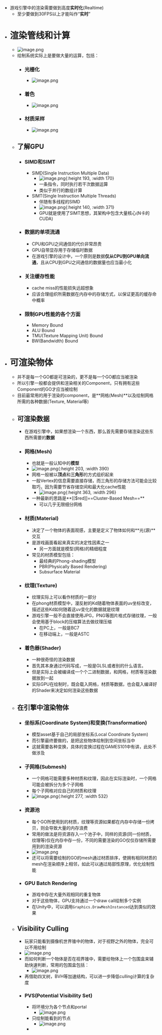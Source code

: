 - 游戏引擎中的渲染需要做到高度**实时化**(Realtime)
	- 至少要做到30FPS以上才能叫作“**实时**”
- # 渲染管线和计算
	- ![image.png](../assets/image_1712504009484_0.png)
	- 绘制系统实际上是要做大量的运算，包括：
		- ### 光栅化
			- ![image.png](../assets/image_1712504347368_0.png)
		- ### 着色
			- ![image.png](../assets/image_1712504378911_0.png)
		- ### 材质采样
			- ![image.png](../assets/image_1712504432973_0.png)
	- ## 了解GPU
		- ### SIMD和SIMT
			- SIMD(Single Instruction Multiple Data)
				- ![image.png](../assets/image_1712591540984_0.png){:height 193, :width 170}
				- 一条指令，同时执行若干次数据运算
				- 类似于并行的数组计算
			- SIMT(Single Instruction Multiple Threads)
				- 伴随有多线程的SIMD
				- ![image.png](../assets/image_1712591647426_0.png){:height 140, :width 371}
				- GPU就是使用了SIMT思想，其架构中包含大量核心(N卡的CUDA)
		- ### 数据的单项流通
			- CPU和GPU之间通信的代价非常昂贵
			- GPU自带显存用于存储临时数据
			- 在游戏引擎的设计中，一个原则是数据**仅从CPU到GPU单向流通**，且从CPU到GPU之间通信的数据量也应当最小化
		- ### 关注缓存性能
			- cache miss的性能损失远超想象
			- 应该合理组织所需数据在内存中的存储方式，以保证更高的缓存命中概率
		- ### 限制GPU性能的各个方面
			- Memory Bound
			- ALU Bound
			- TMU(Texture Mapping Unit) Bound
			- BW(Bandwidth) Bound
- # 可渲染物体
	- 并不是每一个GO都是可渲染的，更不是每一个GO都应当被渲染
	- 所以引擎一般都会提供和渲染相关的Component，只有拥有这些Component的GO才应当被绘制
	- 目前最常用的用于渲染的component，是**网格(Mesh)**以及绘制网格所需的各种数据(Texture, Material等)
	- ## 可渲染数据
		- 在游戏引擎中，如果想渲染一个东西，那么首先需要存储渲染这些东西所需要的**数据**
		- ### 网格(Mesh)
			- 也就是一般认知中的**模型**
			- ![image.png](../assets/image_1712594055281_0.png){:height 203, :width 390}
			- 网格一般被以**顶点**和**三角形**的方式组织起来
			- 一般Vertex的信息需要直接存储，而三角形的存储方法可能会比较取巧，因为需要节省存储空间和最大化cache性能
				- ![image.png](../assets/image_1712594295146_0.png){:height 363, :width 296}
			- 一种最新的思路是**[[$red]]==Cluster-Based Mesh==**
				- 可以几乎无限细分网格
		- ### 材质(Material)
			- 决定了一个物体的表面观感，主要是定义了物体如何和**光(源)**交互
			- 是游戏画面看起来真实的决定性因素之一
				- 另一方面就是模型(网格)的精细程度
			- 常见的材质模型包括：
				- 最经典的Phong-shading模型
				- PBR(Physically Based Rendering)
				- Subsurface Material
		- ### 纹理(Texture)
			- 纹理实际上可以看作材质的一部分
			- 在phong材质模型中，漫反射的Kd随着物体表面的uv坐标改变，描述这些Kd如何随着这uv变化的数据就是纹理
			- 游戏引擎一般不会直接使用JPG，PNG等图片格式存储纹理，一般会使用基于block的压缩算法去做纹理压缩
				- 在PC上，一般是BC7
				- 在移动端上，一般是ASTC
		- ### 着色器(Shader)
			- 一种很奇怪的渲染数据
			- 首先其本身通过代码写成，一般是GLSL或者别的什么语言。
			- 但是实际上会被编译成一个个二进制数据，和网格，材质等渲染数据放到一起
			- 实际GPU在绘制时，既会载入网格，材质等数据，也会载入编译好的Shader来决定如何渲染这些数据
	- ## 在引擎中渲染物体
		- ### 坐标系(Coordinate System)和变换(Transformation)
			- 模型asset基于自己的局部坐标系(Local Coordinate System)
			- 而引擎最终要做的，是把这些物体绘制到空间坐标当中
			- 这就需要各种变换，具体的变换过程在GAMES101中有讲，此处不做涉及
		- ### 子网格(Submesh)
			- 一个网格可能需要多种材质和纹理，因此在实际渲染时，一个网格可能会被拆分为多个子网格
			- 每个子网格对应自己的材质和纹理
			- ![image.png](../assets/image_1713087343745_0.png){:height 277, :width 532}
		- ### 资源池
			- 每个GO所使用到的材质，纹理等资源如果都在内存中存储一份拷贝，则会导致大量的内存浪费
			- 常用的做法是将资源存入一个池子中，同样的资源(同一份材质，纹理等)仅在内存中存一份，不同的需要渲染的GO仅仅存储所需要用到的渲染资源
			- ![image.png](../assets/image_1713111327779_0.png)
			- 还可以将需要绘制的GO的mesh通过材质排序，使拥有相同材质的mesh在渲染顺序上相邻，如此可以通过局部性原理，优化绘制性能
		- ### GPU Batch Rendering
			- 游戏中存在大量外观相同的重复物体
			- 对于这些物体，GPU支持通过一个draw call绘制多个实例
			- 在Unity中，可以调用``Graphics.DrawMeshInstanced``达到类似的效果
	- ## Visibility Culling
		- 玩家只能看到摄像机世界锥中的物体，对于视野之外的物体，完全可以不用绘制
		- ![image.png](../assets/image_1713112076405_0.png)
		- 而如何判断一个物体是否在视界锥中，需要给物体上一个包围盒来辅助快速判断，常用的包围盒包括：
			- ![image.png](../assets/image_1713112358194_0.png)
		- 再借助四叉树，BVH等加速结构，可以进一步降低culling计算的复杂度
		- ### PVS(Potential Visibility Set)
			- 将环境分为各个节点和portal
				- ![image.png](../assets/image_1713113056606_0.png)
			- 只绘制能看到的节点
				- ![image.png](../assets/image_1713113119449_0.png)
			-